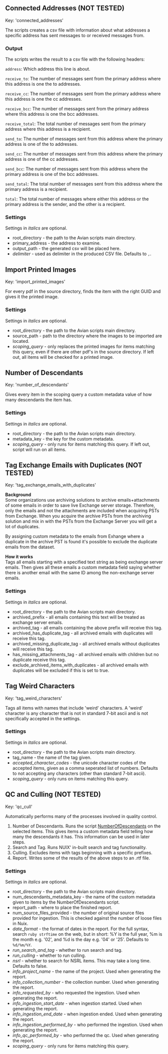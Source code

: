 ## Connected Addresses (NOT TESTED)
Key: 'connected_addresses'

The scripts creates a csv file with information about what addresses a specific address has sent messages to or received messages from.

### Output
The scripts writes the result to a csv file with the following headers:

`address`: Which address this line is about.

`receive_to`: The number of messages sent from the primary address where this address is one the to addresses.

`receive_cc`: The number of messages sent from the primary address where this address is one the cc addresses.

`receive_bcc`: The number of messages sent from the primary address where this address is one the bcc addresses.

`receive_total`: The total number of messages sent from the primary address where this address is a recipient.

`send_to`: The number of messages sent from this address where the primary address is one of the to addresses.

`send_cc`: The number of messages sent from this address where the primary address is one of the cc addresses.

`send_bcc`: The number of messages sent from this address where the primary address is one of the bcc addresses.

`send_total`: The total number of messages sent from this address where the primary address is a recipient.

`total`: The total number of messages where either this address or the primary address is the sender, and the other is a recipient.

### Settings
Settings in *italics* are optional.
* root_directory - the path to the Avian scripts main directory.
* primary_address - the address to examine.
* output_path - the generated csv will be placed here.
* *delimiter* - used as delimiter in the produced CSV file.
Defaults to `,`.

## Import Printed Images
Key: 'import_printed_images'

For every pdf in the source directory, finds the item with the right GUID and gives it the printed image.
### Settings
Settings in *italics* are optional.
* root_directory - the path to the Avian scripts main directory.
* source_path - path to the directory where the images to be imported are located.
* *scoping_query* - only replaces the printed images for items matching this query, even if there are other pdf's in the source directory.
If left out, all items will be checked for a printed image.

## Number of Descendants
Key: 'number_of_descendants'

Gives every item in the scoping query a custom metadata value of how many descendants the item has.
### Settings
Settings in *italics* are optional.
* root_directory - the path to the Avian scripts main directory.
* metadata_key - the key for the custom metadata.
* *scoping_query* - only runs for items matching this query. 
If left out, script will run on all items.

## Tag Exchange Emails with Duplicates (NOT TESTED)
Key: 'tag_exchange_emails_with_duplicates'

<b>Background</b><br>
Some organizations use archiving solutions to archive emails+attachments of some  emails in order to save live Exchange server storage.
Therefore, only the emails and not the attachments are included when acquiring PSTs from Exchange.
When you acquire the archive PSTs from the archiving solution and mix in with the PSTs from the Exchange Server you will get a lot of duplicates. 

By assigning custom metadata to the emails from Exhange where a duplicate in the archive PST is found it's possible to exclude the duplicate emails from the dataset. 

<b>How it works</b><br>
Tags all emails starting with a specified text string as being exchange server emails.
Then gives all these emails a custom metadata field saying whether there is another email with the same ID among the non-exchange server emails.

### Settings
Settings in *italics* are optional.
* root_directory - the path to the Avian scripts main directory.
* archived_prefix - all emails containing this text will be treated as exchange server emails.
* archived_tag - all emails containing the above prefix will receive this tag.
* archived_has_duplicate_tag - all archived emails with duplicates will receive this tag.
* archived_missing_duplicate_tag - all archived emails without duplicates will receive this tag.
* has_missing_attachments_tag - all archived emails with children but no duplicate receive this tag.
* exclude_archived_items_with_duplicates - all archived emails with duplicates will be excluded if this is set to true.

## Tag Weird Characters
Key: 'tag_weird_characters'

Tags all items with names that include 'weird' characters.
A 'weird' character is any character that is not in standard 7-bit ascii and is not specifically accepted in the settings.

### Settings
Settings in *italics* are optional.
* root_directory - the path to the Avian scripts main directory.
* tag_name - the name of the tag given.
* *accepted_character_codes* - the unicode character codes of the accepted items, given as a comma seperated list of numbers.
Defaults to not accepting any characters (other than standard 7-bit ascii).
* *scoping_query* - only runs on items matching this query.

## QC and Culling (NOT TESTED)
Key: 'qc_cull'

Automatically performs many of the processes involved in quality control.

1. Number of Descendants. Runs the script [NumberOfDescendants](#number-of-descendants) on the selected items.
This gives items a custom metadata field telling how many the descendants it has.
This information can be used in later steps.
2. Search and Tag. Runs NUIX' in-built search and tag functionality.
3. Culling. Excludes items with tags beginning with a specific prefixes.
4. Report. Writes some of the results of the above steps to an .rtf file.

### Settings
Settings in *italics* are optional.
* root_directory - the path to the Avian scripts main directory.
* num_descendants_metadata_key - the name of the custom metadata given to items by the NumberOfDescendants script.
* report_path - where to place the finished report.
* num_source_files_provided - the number of original source files provided for ingestion. This is checked against the number of loose files in Nuix.
* *date_format* - the format of dates in the report.
For the full syntax, search `ruby strftime` on the web, but in short: %Y is the full year, %m is the month e.g. \'02\', and %d is the day e.g. \'04\' or \'25\'.
Defaults to `%d/%m/%Y`.
* *run_search_and_tag* - whether to run search and tag.
* *run_culling* - whether to run culling.
* *nsrl* - whether to search for NSRL items.
This may take a long time.
Defaults to false.
* *info_project_name* - the name of the project. Used when generating the report.
* *info_collection_number* - the collection number. Used when generating the report.
* *info_requested_by* - who requested the ingestion. Used when generating the report.
* *info_ingestion_start_date* - when ingestion started. Used when generating the report.
* *info_ingestion_end_date* - when ingestion ended. Used when generating the report.
* *info_ingestion_performed_by* - who performed the ingestion. Used when generating the report.
* *info_qc_performed_by* - who performed the qc. Used when generating the report.
* *scoping_query* - only runs for items matching this query.
